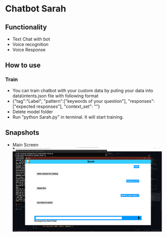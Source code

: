 # Chatbot Sarah 
## Functionality 
- Text Chat with bot
- Voice recognition 
- Voice Response 

## How to use
### Train
- You can train chatbot with your custom data by puting your data into data\intents.json file with following format
- {"tag":"Label",
 "pattern":["keywords of your question"],
 "responses":["expected responses"],
 "context_set": ""}
 - Delete model folder
 - Run "python Sarah.py" in terminal. It will start training.
 
 ## Snapshots 
 - Main Screen
 ![Main Screen](Snapshots/1.png)
